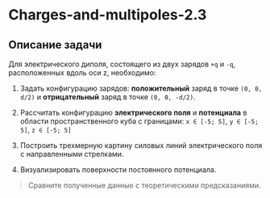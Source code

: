 # Charges-and-multipoles-2.3
## Описание задачи
Для электрического диполя, состоящего из двух зарядов `+q` и `-q`, расположенных вдоль оси z, необходимо:

1. Задать конфигурацию зарядов: **положительный** заряд в точке `(0, 0, d/2)` и **отрицательный** заряд в точке `(0, 0, -d/2)`.

2. Рассчитать конфигурацию **электрического поля** и **потенциала** в области пространственного куба с границами: `x ∈ [-5; 5]`, `y ∈ [-5; 5]`, `z ∈ [-5; 5]`

3. Построить трехмерную картину силовых линий электрического поля с направленными стрелками.
   
4. Визуализировать поверхности постоянного потенциала.

> Сравните полученные данные с теоретическими предсказаниями.
